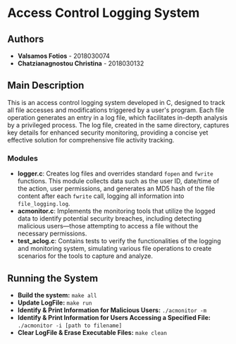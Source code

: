 # Access Control Logging System

## Authors

- **Valsamos Fotios** - 2018030074
- **Chatzianagnostou Christina** - 2018030132

## Main Description

This is an access control logging system developed in C, designed to track all file accesses and modifications triggered by a user's program. Each file operation generates an entry in a log file, which facilitates in-depth analysis by a privileged process. The log file, created in the same directory, captures key details for enhanced security monitoring, providing a concise yet effective solution for comprehensive file activity tracking.

### Modules

- **logger.c**: Creates log files and overrides standard `fopen` and `fwrite` functions. This module collects data such as the user ID, date/time of the action, user permissions, and generates an MD5 hash of the file content after each `fwrite` call, logging all information into `file_logging.log`.
- **acmonitor.c**: Implements the monitoring tools that utilize the logged data to identify potential security breaches, including detecting malicious users—those attempting to access a file without the necessary permissions.
- **test_aclog.c**: Contains tests to verify the functionalities of the logging and monitoring system, simulating various file operations to create scenarios for the tools to capture and analyze.

## Running the System

- **Build the system:** `make all`
- **Update LogFile:** `make run`
- **Identify & Print Information for Malicious Users:** `./acmonitor -m`
- **Identify & Print Information for Users Accessing a Specified File:** `./acmonitor -i [path to filename]`
- **Clear LogFile & Erase Executable Files:** `make clean`
